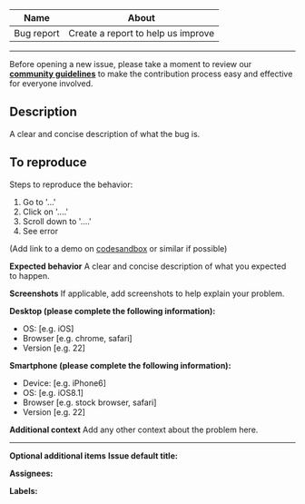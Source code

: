 | Name       | About                              |
| ---------- | ---------------------------------- |
| Bug report | Create a report to help us improve |

---

Before opening a new issue, please take a moment to review our [**community guidelines**](https://github.com/barthachijuu/FeReactArk/blob/master/CONTRIBUTING.md) to make the contribution process easy and effective for everyone involved.

## Description

A clear and concise description of what the bug is.

## To reproduce

Steps to reproduce the behavior:

1. Go to '...'
2. Click on '....'
3. Scroll down to '....'
4. See error

(Add link to a demo on [codesandbox](https://codesandbox.io/) or similar if possible)

**Expected behavior**
A clear and concise description of what you expected to happen.

**Screenshots**
If applicable, add screenshots to help explain your problem.

**Desktop (please complete the following information):**

- OS: [e.g. iOS]
- Browser [e.g. chrome, safari]
- Version [e.g. 22]

**Smartphone (please complete the following information):**

- Device: [e.g. iPhone6]
- OS: [e.g. iOS8.1]
- Browser [e.g. stock browser, safari]
- Version [e.g. 22]

**Additional context**
Add any other context about the problem here.

---

**Optional additional items**
**Issue default title:**

**Assignees:**

**Labels:**